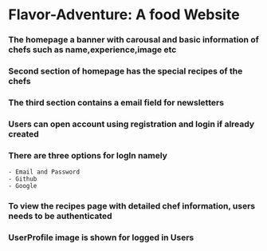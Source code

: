 # Flavor-Adventure: A food Website

### The homepage a banner with carousal and basic information of chefs such as name,experience,image etc

### Second section of homepage has the special recipes of the chefs

### The third section contains a email field for newsletters

### Users can open account using registration and login if already created

### There are three options for logIn namely

    - Email and Password
    - Github
    - Google

### To view the recipes page with detailed chef information, users needs to be authenticated

### UserProfile image is shown for logged in Users
